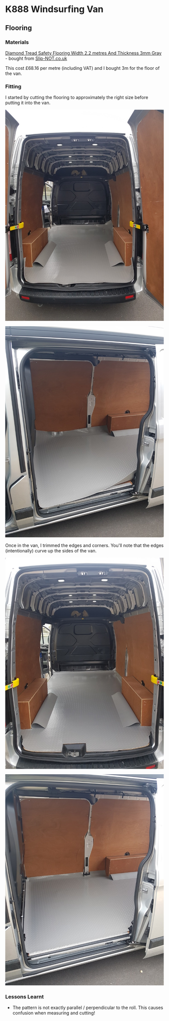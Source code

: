 # K888 Windsurfing Van

## Flooring

### Materials

[Diamond Tread Safety Flooring Width 2.2 metres And Thickness 3mm Gray](https://www.slip-not.co.uk/products/diamond-tread-safety-flooring-linear-metre?variant=40340554547393) - bought from [Slip-NOT.co.uk](https://www.slip-not.co.uk/)

This cost £68.16 per metre (including VAT) and I bought 3m for the floor of the van.



### Fitting

I started by cutting the flooring to approximately the right size before putting it into the van.

![20210702_143917](img/20210702_143917.jpg)

![20210702_143930](img/20210702_143930.jpg)



Once in the van, I trimmed the edges and corners. You'll note that the edges (intentionally) curve up the sides of the van.

![20210702_152148](img/20210702_152148.jpg)

![20210702_152135](img/20210702_152135.jpg)



### Lessons Learnt

- The pattern is not exactly parallel / perpendicular to the roll. This causes confusion when measuring and cutting!

